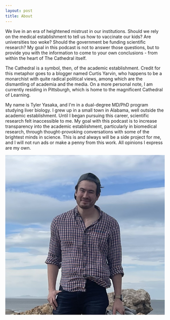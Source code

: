 ```yaml
---
layout: post
title: About
---
```


We live in an era of heightened mistrust in our institutions. Should we rely on the medical establishment to tell us how to vaccinate our kids? Are universities too woke? Should the government be funding scientific research? My goal in this podcast is not to answer those questions, but to provide you with the information to come to your own conclusions - from within the heart of The Cathedral itself.

The Cathedral is a symbol, then, of the academic establishment. Credit for this metaphor goes to a blogger named Curtis Yarvin, who happens to be a monarchist with quite radical political views, among which are the dismantling of academia and the media. On a more personal note, I am currently residing in Pittsburgh, which is home to the magnificent Cathedral of Learning.

My name is Tyler Yasaka, and I'm in a dual-degree MD/PhD program studying liver biology. I grew up in a small town in Alabama, well outside the academic establishment. Until I began pursuing this career, scientific research felt inaccessible to me. My goal with this podcast is to increase transparency into the academic establishment, particularly in biomedical research, through thought-provoking conversations with some of the brightest minds in science. This is and always will be a side project for me, and I will not run ads or make a penny from this work. All opinions I express are my own.

![Picture of me, Tyler Yasaka](/style/image/me.png)
